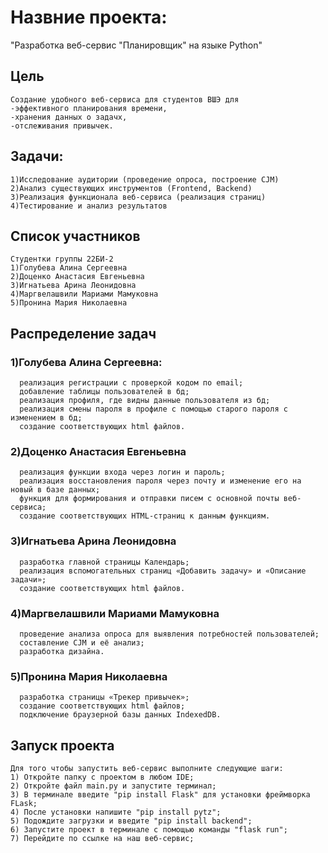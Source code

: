 # Назвние проекта: 
"Разработка веб-сервис "Планировщик" на языке Python"
  ## Цель
    Создание удобного веб-сервиса для студентов ВШЭ для 
    -эффективного планирования времени, 
    -хранения данных о задачх, 
    -отслеживания привычек.

  ## Задачи:
    1)Исследование аудитории (проведение опроса, построение CJM)
    2)Анализ существующих инструментов (Frontend, Backend)
    3)Реализация функционала веб-сервиса (реализация страниц)
    4)Тестирование и анализ результатов

  ## Список участников
    Студентки группы 22БИ-2
    1)Голубева Алина Сергеевна 
    2)Доценко Анастасия Евгеньевна
    3)Игнатьева Арина Леонидовна
    4)Маргвелашвили Мариами Мамуковна
    5)Пронина Мария Николаевна
  ## Распределение задач
  ### 1)Голубева Алина Сергеевна:
      реализация регистрации с проверкой кодом по email; 
      добавление таблицы пользователей в бд; 
      реализация профиля, где видны данные пользователя из бд; 
      реализация смены пароля в профиле с помощью старого пароля с изменением в бд; 
      создание соответствующих html файлов.
  ### 2)Доценко Анастасия Евгеньевна
      реализация функции входа через логин и пароль; 
      реализация восстановления пароля через почту и изменение его на новый в базе данных; 
      функция для формирования и отправки писем с основной почты веб-сервиса; 
      создание соответствующих HTML-страниц к данным функциям.
  ### 3)Игнатьева Арина Леонидовна
      разработка главной страницы Календарь;
      реализация вспомогательных страниц «Добавить задачу» и «Описание задачи»;
      создание соответствующих html файлов.
  ### 4)Маргвелашвили Мариами Мамуковна
      проведение анализа опроса для выявления потребностей пользователей;
      составление CJM и её анализ;
      разработка дизайна.
  ### 5)Пронина Мария Николаевна
      разработка страницы «Трекер привычек»;
      создание соответствующих html файлов;
      подключение браузерной базы данных IndexedDB.

  ## Запуск проекта
    Для того чтобы запустить веб-сервис выполните следующие шаги:
    1) Откройте папку с проектом в любом IDE;
    2) Откройте файл main.py и запустите терминал;
    3) В терминале введите "pip install Flask" для установки фреймворка FLask;
    4) После установки напишите "pip install pytz";
    5) Подождите загрузки и введите "pip install backend";
    6) Запустите проект в терминале с помощью команды "flask run";
    7) Перейдите по ссылке на наш веб-сервис;
